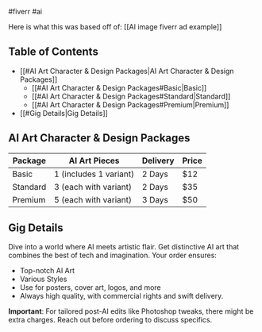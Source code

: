 #fiverr #ai

Here is what this was based off of:
[[AI image fiverr ad example]]
## Table of Contents
- [[#AI Art Character & Design Packages|AI Art Character & Design Packages]]
	- [[#AI Art Character & Design Packages#Basic|Basic]]
	- [[#AI Art Character & Design Packages#Standard|Standard]]
	- [[#AI Art Character & Design Packages#Premium|Premium]]
- [[#Gig Details|Gig Details]]

## AI Art Character & Design Packages

| Package   | AI Art Pieces          | Delivery         | Price    |
|-----------|------------------------|------------------|----------|
| Basic     | 1 (includes 1 variant) | 2 Days           | $12      |
| Standard  | 3 (each with variant)  | 2 Days           | $35      |
| Premium   | 5 (each with variant)  | 3 Days           | $50      |


## Gig Details
Dive into a world where AI meets artistic flair. Get distinctive AI art that combines the best of tech and imagination. Your order ensures:

- Top-notch AI Art
- Various Styles
- Use for posters, cover art, logos, and more
- Always high quality, with commercial rights and swift delivery.

**Important**: For tailored post-AI edits like Photoshop tweaks, there might be extra charges. Reach out before ordering to discuss specifics.
